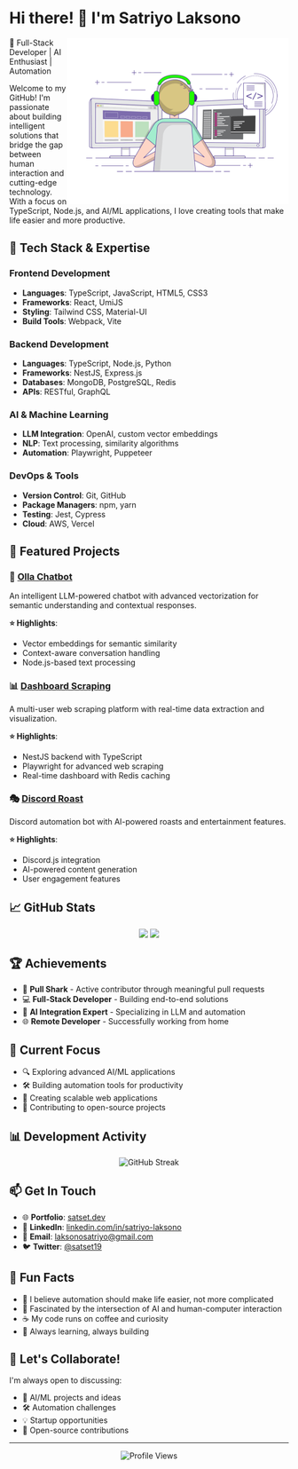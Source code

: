 # Hi there! 👋 I'm Satriyo Laksono

<img align="right" alt="Coding" width="400" src="https://raw.githubusercontent.com/devSouvik/devSouvik/master/gif3.gif">

🚀 Full-Stack Developer | AI Enthusiast | Automation

Welcome to my GitHub! I'm passionate about building intelligent solutions that bridge the gap between human interaction and cutting-edge technology. With a focus on TypeScript, Node.js, and AI/ML applications, I love creating tools that make life easier and more productive.

## 🔧 Tech Stack & Expertise

### Frontend Development
- **Languages**: TypeScript, JavaScript, HTML5, CSS3
- **Frameworks**: React, UmiJS
- **Styling**: Tailwind CSS, Material-UI
- **Build Tools**: Webpack, Vite

### Backend Development
- **Languages**: TypeScript, Node.js, Python
- **Frameworks**: NestJS, Express.js
- **Databases**: MongoDB, PostgreSQL, Redis
- **APIs**: RESTful, GraphQL

### AI & Machine Learning
- **LLM Integration**: OpenAI, custom vector embeddings
- **NLP**: Text processing, similarity algorithms
- **Automation**: Playwright, Puppeteer

### DevOps & Tools
- **Version Control**: Git, GitHub
- **Package Managers**: npm, yarn
- **Testing**: Jest, Cypress
- **Cloud**: AWS, Vercel

## 🌟 Featured Projects

### 🤖 [Olla Chatbot](https://github.com/satset19/olla-chatbot)
An intelligent LLM-powered chatbot with advanced vectorization for semantic understanding and contextual responses.

**⭐ Highlights**:
- Vector embeddings for semantic similarity
- Context-aware conversation handling
- Node.js-based text processing

### 📊 [Dashboard Scraping](https://github.com/satset19/dashboard-scraping)
A multi-user web scraping platform with real-time data extraction and visualization.

**⭐ Highlights**:
- NestJS backend with TypeScript
- Playwright for advanced web scraping
- Real-time dashboard with Redis caching

### 🎭 [Discord Roast](https://github.com/satset19/discord-roast)
Discord automation bot with AI-powered roasts and entertainment features.

**⭐ Highlights**:
- Discord.js integration
- AI-powered content generation
- User engagement features

## 📈 GitHub Stats

<div align="center">
  <img height="180em" src="https://github-readme-stats.vercel.app/api?username=satset19&show_icons=true&theme=tokyonight&include_all_commits=true&count_private=true"/>
  <img height="180em" src="https://github-readme-stats.vercel.app/api/top-langs/?username=satset19&layout=compact&langs_count=8&theme=tokyonight"/>
</div>

## 🏆 Achievements

- 🦈 **Pull Shark** - Active contributor through meaningful pull requests
- 💻 **Full-Stack Developer** - Building end-to-end solutions
- 🤖 **AI Integration Expert** - Specializing in LLM and automation
- 🌐 **Remote Developer** - Successfully working from home

## 🌱 Current Focus

- 🔍 Exploring advanced AI/ML applications
- 🛠️ Building automation tools for productivity
- 📱 Creating scalable web applications
- 🎯 Contributing to open-source projects

## 📊 Development Activity

<div align="center">
  <img src="https://github-readme-streak-stats.herokuapp.com/?user=satset19&theme=tokyonight" alt="GitHub Streak"/>
</div>

## 📫 Get In Touch

- 🌐 **Portfolio**: [satset.dev](https://satset.dev)
- 💼 **LinkedIn**: [linkedin.com/in/satriyo-laksono](https://linkedin.com/in/satriyo-laksono)
- 📧 **Email**: laksonosatriyo@gmail.com
- 🐦 **Twitter**: [@satset19](https://twitter.com/satset19)

## 💬 Fun Facts

- 🎯 I believe automation should make life easier, not more complicated
- 🧠 Fascinated by the intersection of AI and human-computer interaction
- ☕ My code runs on coffee and curiosity
- 🚀 Always learning, always building

## 🤝 Let's Collaborate!

I'm always open to discussing:
- 🤖 AI/ML projects and ideas
- 🛠️ Automation challenges
- 💡 Startup opportunities
- 🌟 Open-source contributions

---

<div align="center">
  <img src="https://komarev.com/ghpvc/?username=satset19&style=for-the-badge&color=0891b2" alt="Profile Views"/>
</div>